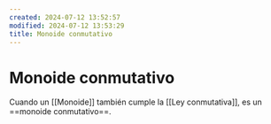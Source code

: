 ```yaml
---
created: 2024-07-12 13:52:57
modified: 2024-07-12 13:53:29
title: Monoide conmutativo
---
```


# Monoide conmutativo

Cuando un [[Monoide]] también cumple la [[Ley conmutativa]], es un ==monoide conmutativo==.
